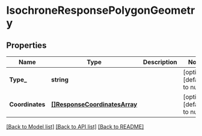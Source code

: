 # IsochroneResponsePolygonGeometry

## Properties
Name | Type | Description | Notes
------------ | ------------- | ------------- | -------------
**Type_** | **string** |  | [optional] [default to null]
**Coordinates** | [**[]ResponseCoordinatesArray**](ResponseCoordinatesArray.md) |  | [optional] [default to null]

[[Back to Model list]](../README.md#documentation-for-models) [[Back to API list]](../README.md#documentation-for-api-endpoints) [[Back to README]](../README.md)


